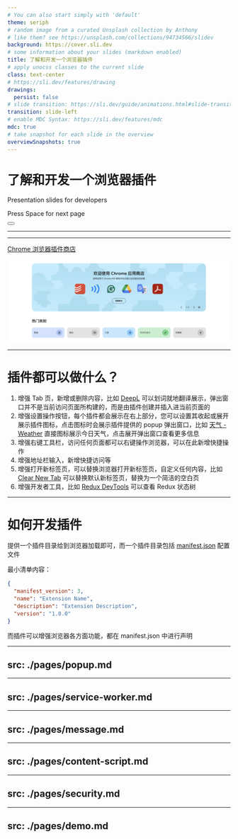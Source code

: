 ```yaml
---
# You can also start simply with 'default'
theme: seriph
# random image from a curated Unsplash collection by Anthony
# like them? see https://unsplash.com/collections/94734566/slidev
background: https://cover.sli.dev
# some information about your slides (markdown enabled)
title: 了解和开发一个浏览器插件
# apply unocss classes to the current slide
class: text-center
# https://sli.dev/features/drawing
drawings:
  persist: false
# slide transition: https://sli.dev/guide/animations.html#slide-transitions
transition: slide-left
# enable MDC Syntax: https://sli.dev/features/mdc
mdc: true
# take snapshot for each slide in the overview
overviewSnapshots: true
---
```


# 了解和开发一个浏览器插件

Presentation slides for developers

<div class="pt-12">
  <span @click="$slidev.nav.next" class="px-2 py-1 rounded cursor-pointer" hover="bg-white bg-opacity-10">
    Press Space for next page <carbon:arrow-right class="inline"/>
  </span>
</div>

<div class="abs-br m-6 flex gap-2">
  <button @click="$slidev.nav.openInEditor()" title="Open in Editor" class="text-xl slidev-icon-btn opacity-50 !border-none !hover:text-white">
    <carbon:edit />
  </button>
  <a href="https://github.com/slidevjs/slidev" target="_blank" alt="GitHub" title="Open in GitHub"
    class="text-xl slidev-icon-btn opacity-50 !border-none !hover:text-white">
    <carbon-logo-github />
  </a>
</div>

<!--
The last comment block of each slide will be treated as slide notes. It will be visible and editable in Presenter Mode along with the slide. [Read more in the docs](https://sli.dev/guide/syntax.html#notes)
-->

---

<Toc />

---

[Chrome 浏览器插件商店](https://chromewebstore.google.com)

![store](./assets/store.png)

---

# 插件都可以做什么？

1. 增强 Tab 页，新增或删除内容，比如 [DeepL](https://chromewebstore.google.com/detail/deepl%EF%BC%9A%E4%BA%BA%E5%B7%A5%E6%99%BA%E8%83%BD%E7%BF%BB%E8%AF%91%E5%99%A8%E5%92%8C%E5%86%99%E4%BD%9C%E5%8A%A9%E6%89%8B/cofdbpoegempjloogbagkncekinflcnj) 可以划词就地翻译展示，弹出窗口并不是当前访问页面所构建的，而是由插件创建并插入进当前页面的
2. 增强设置操作按钮，每个插件都会展示在右上部分，您可以设置其收起或展开展示插件图标，点击图标时会展示插件提供的 popup 弹出窗口，比如 [天气 - Weather](https://chromewebstore.google.com/detail/%E5%A4%A9%E6%B0%94-weather/ibieofighcnndjcjchdahdiacjpmkhgf) 直接图标展示今日天气，点击展开弹出窗口查看更多信息
3. 增强右键工具栏，访问任何页面都可以右键操作浏览器，可以在此新增快捷操作
4. 增强地址栏输入，新增快捷访问等
5. 增强打开新标签页，可以替换浏览器打开新标签页，自定义任何内容，比如 [Clear New Tab](https://chromewebstore.google.com/detail/clear-new-tab/felphkbfjadmcejnibcmcncimlappdde) 可以替换默认新标签页，替换为一个简洁的空白页
6. 增强开发者工具，比如 [Redux DevTools](https://chromewebstore.google.com/detail/redux-devtools/lmhkpmbekcpmknklioeibfkpmmfibljd) 可以查看 Redux 状态树

---

# 如何开发插件

提供一个插件目录给到浏览器加载即可，而一个插件目录包括 [manifest.json](https://developer.chrome.com/docs/extensions/reference/manifest) 配置文件

最小清单内容：

```json
{
  "manifest_version": 3,
  "name": "Extension Name",
  "description": "Extension Description",
  "version": "1.0.0"
}
```

而插件可以增强浏览器各方面功能，都在 manifest.json 中进行声明

---
src: ./pages/popup.md
---

---
src: ./pages/service-worker.md
---

---
src: ./pages/message.md
---

---
src: ./pages/content-script.md
---

---
src: ./pages/security.md
---

---
src: ./pages/demo.md
---
